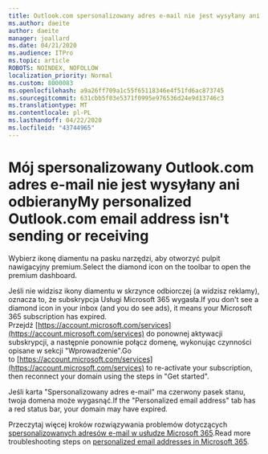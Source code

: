 ```yaml
---
title: Outlook.com spersonalizowany adres e-mail nie jest wysyłany ani odbierany
ms.author: daeite
author: daeite
manager: joallard
ms.date: 04/21/2020
ms.audience: ITPro
ms.topic: article
ROBOTS: NOINDEX, NOFOLLOW
localization_priority: Normal
ms.custom: 8000083
ms.openlocfilehash: a9a26ff709a1c55f65118346e4f51fd6ac873745
ms.sourcegitcommit: 631cbb5f03e5371f0995e976536d24e9d13746c3
ms.translationtype: MT
ms.contentlocale: pl-PL
ms.lasthandoff: 04/22/2020
ms.locfileid: "43744965"
---
```

# <a name="my-personalized-outlookcom-email-address-isnt-sending-or-receiving"></a><span data-ttu-id="ef3f5-102">Mój spersonalizowany Outlook.com adres e-mail nie jest wysyłany ani odbierany</span><span class="sxs-lookup"><span data-stu-id="ef3f5-102">My personalized Outlook.com email address isn't sending or receiving</span></span>

<span data-ttu-id="ef3f5-103">Wybierz ikonę diamentu na pasku narzędzi, aby otworzyć pulpit nawigacyjny premium.</span><span class="sxs-lookup"><span data-stu-id="ef3f5-103">Select the diamond icon on the toolbar to open the premium dashboard.</span></span>

<span data-ttu-id="ef3f5-104">Jeśli nie widzisz ikony diamentu w skrzynce odbiorczej (a widzisz reklamy), oznacza to, że subskrypcja Usługi Microsoft 365 wygasła.</span><span class="sxs-lookup"><span data-stu-id="ef3f5-104">If you don't see a diamond icon in your inbox (and you do see ads), it means your Microsoft 365 subscription has expired.</span></span> <span data-ttu-id="ef3f5-105">Przejdź [https://account.microsoft.com/services](https://account.microsoft.com/services) do ponownej aktywacji subskrypcji, a następnie ponownie połącz domenę, wykonując czynności opisane w sekcji "Wprowadzenie".</span><span class="sxs-lookup"><span data-stu-id="ef3f5-105">Go to [https://account.microsoft.com/services](https://account.microsoft.com/services) to re-activate your subscription, then reconnect your domain using the steps in "Get started".</span></span>

<span data-ttu-id="ef3f5-106">Jeśli karta "Spersonalizowany adres e-mail" ma czerwony pasek stanu, twoja domena może wygasnąć.</span><span class="sxs-lookup"><span data-stu-id="ef3f5-106">If the "Personalized email address" tab has a red status bar, your domain may have expired.</span></span>

<span data-ttu-id="ef3f5-107">Przeczytaj więcej kroków rozwiązywania problemów dotyczących [spersonalizowanych adresów e-mail w usłudze Microsoft 365](https://support.office.com/article/75416a58-b225-4c02-8c07-8979403b427b?wt.mc_id=Office_Outlook_com_Alchemy).</span><span class="sxs-lookup"><span data-stu-id="ef3f5-107">Read more troubleshooting steps on [personalized email addresses in Microsoft 365](https://support.office.com/article/75416a58-b225-4c02-8c07-8979403b427b?wt.mc_id=Office_Outlook_com_Alchemy).</span></span>